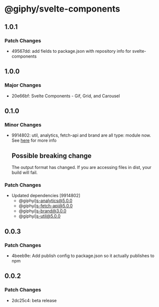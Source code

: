 # @giphy/svelte-components

## 1.0.1

### Patch Changes

-   49567dd: add fields to package.json with repository info for svelte-components

## 1.0.0

### Major Changes

-   20e66bf: Svelte Components - Gif, Grid, and Carousel

## 0.1.0

### Minor Changes

-   9914802: util, analytics, fetch-api and brand are all type: module now. See [here](https://github.com/Giphy/giphy-js/pull/391#issue-1770394467) for more info

    ## Possible breaking change

    The output format has changed. If you are accessing files in dist, your build will fail.

### Patch Changes

-   Updated dependencies [9914802]
    -   @giphy/js-analytics@5.0.0
    -   @giphy/js-fetch-api@5.0.0
    -   @giphy/js-brand@3.0.0
    -   @giphy/js-util@5.0.0

## 0.0.3

### Patch Changes

-   4beeb9e: Add publish config to package.json so it actually publishes to npm

## 0.0.2

### Patch Changes

-   2dc25c4: beta release
